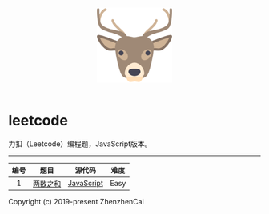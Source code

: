 <p align="center">
  <br>
  <img width="150" src="./LeetCode.png" alt="logo">
  <br>
  <br>
</p>

# leetcode
力扣（Leetcode）编程题，JavaScript版本。

---

| 编号 | 题目 | 源代码 | 难度 |
|:---:|:---:|:---:|:---:|
| 1 | [两数之和](https://leetcode-cn.com/problems/two-sum/) | [JavaScript](https://github.com/zhenzhencai/leetcode/blob/master/Algorithms/001.js) | Easy |

Copyright (c) 2019-present ZhenzhenCai
